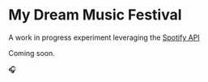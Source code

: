 # My Dream Music Festival

A work in progress experiment leveraging the [Spotify API](https://developer.spotify.com/documentation/web-api/)

Coming soon. 

🎧